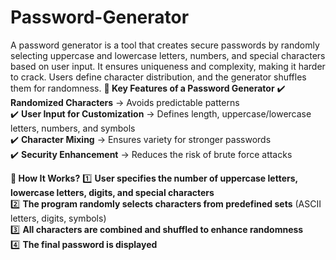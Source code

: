 # Password-Generator
A password generator is a tool that creates secure passwords by randomly selecting uppercase and lowercase letters, numbers, and special characters based on user input. It ensures uniqueness and complexity, making it harder to crack. Users define character distribution, and the generator shuffles them for randomness. 
  **🔹 Key Features of a Password Generator**
✔️ **Randomized Characters** → Avoids predictable patterns  
✔️ **User Input for Customization** → Defines length, uppercase/lowercase letters, numbers, and symbols  
✔️ **Character Mixing** → Ensures variety for stronger passwords  
✔️ **Security Enhancement** → Reduces the risk of brute force attacks 

 **🔹 How It Works?**
1️⃣ **User specifies the number of uppercase letters, lowercase letters, digits, and special characters**  
2️⃣ **The program randomly selects characters from predefined sets** (ASCII letters, digits, symbols)  
3️⃣ **All characters are combined and shuffled to enhance randomness**  
4️⃣ **The final password is displayed**  

